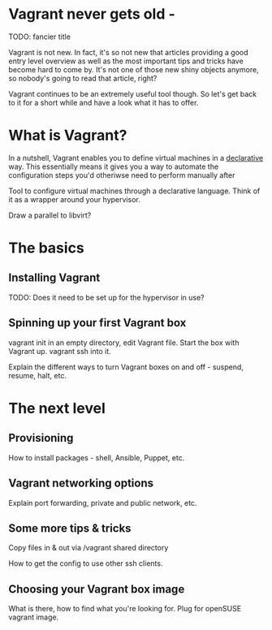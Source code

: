 # Vagrant never gets old - 

TODO: fancier title

Vagrant is not new. In fact, it's so not new that articles providing a good entry level overview as well as the most important tips and tricks have become hard to come by. It's not one of those new shiny objects anymore, so nobody's going to read that article, right? 

Vagrant continues to be an extremely useful tool though. So let's get back to it for a short while and have a look what it has to offer. 

# What is Vagrant?

In a nutshell, Vagrant enables you to define virtual machines in a [declarative](https://en.wikipedia.org/wiki/Declarative_programming) way. This essentially means it gives you a way to automate the configuration steps you'd otheriwse need to perform manually after 

Tool to configure virtual machines through a declarative language. Think of it as a wrapper around your hypervisor. 

Draw a parallel to libvirt?

# The basics

## Installing Vagrant

TODO: Does it need to be set up for the hypervisor in use?

## Spinning up your first Vagrant box

vagrant init in an empty directory, edit Vagrant file. Start the box with Vagrant up. vagrant ssh into it.

Explain the different ways to turn Vagrant boxes on and off - suspend, resume, halt, etc.

# The next level

## Provisioning

How to install packages - shell, Ansible, Puppet, etc.

## Vagrant networking options

Explain port forwarding, private and public network, etc.

## Some more tips & tricks

Copy files in & out via /vagrant shared directory

How to get the config to use other ssh clients.  

## Choosing your Vagrant box image

What is there, how to find what you're looking for. Plug for openSUSE vagrant image. 


